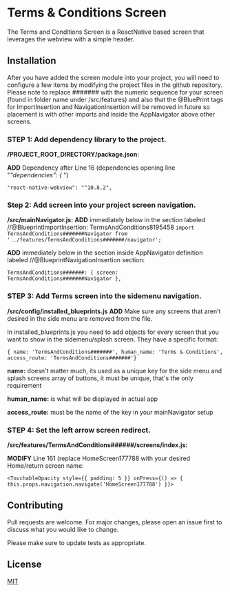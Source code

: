 # Terms & Conditions Screen

The Terms and Conditions Screen is a ReactNative based screen that leverages the webview with a simple header.

## Installation

After you have added the screen module into your project, you will need to configure a few items by modifying the project
files in the github repository. Please note to replace ####### with the numeric sequence for your screen (found in folder name under /src/features) and also that the @BluePrint tags for ImportInsertion and NavigationInsertion will be removed in future so placement is with other imports and inside the AppNavigator above other screens.

### STEP 1: Add dependency library to the project.

**/PROJECT_ROOT_DIRECTORY/package.json:**

**ADD** Dependency after Line 16 (dependencies opening line "_"dependencies": {_ ")

`"react-native-webview": "^10.8.2",`

### Step 2: Add screen into your project screen navigation.

**/src/mainNavigator.js:**
**ADD** immediately below in the section labeled //@BlueprintImportInsertion:
TermsAndConditions8195458
`import TermsAndConditions#######Navigator from '../features/TermsAndConditions#######/navigator';`

**ADD** immediately below in the section inside AppNavigator definition labeled //@BlueprintNavigationInsertion section:

`TermsAndConditions#######: { screen: TermsAndConditions#######Navigator },`

### STEP 3: Add Terms screen into the sidemenu navigation.

**/src/config/installed_blueprints.js**
**ADD**
Make sure any screens that aren’t desired in the side menu are removed from the file.

In installed_blueprints.js you need to add objects for every screen that you want to show in the sidemenu/splash screen.
They have a specific format:

`{ name: 'TermsAndConditions#######', human_name: 'Terms & Conditions', access_route: 'TermsAndConditions#######'}`

**name:** doesn't matter much, its used as a unique key for the side menu and splash screens array of
buttons, it must be unique, that's the only requirement

**human_name:** is what will be displayed in actual app

**access_route:** must be the name of the key in your mainNavigator setup

### STEP 4: Set the left arrow screen redirect.

**/src/features/TermsAndConditions######/screens/index.js:**

**MODIFY** Line 161 (replace HomeScreen177788 with your desired Home/return screen name:

`<TouchableOpacity style={{ padding: 5 }} onPress={() => { this.props.navigation.navigate('HomeScreen177788') }}>`

## Contributing

Pull requests are welcome. For major changes, please open an issue first to discuss what you would like to change.

Please make sure to update tests as appropriate.

## License

[MIT](https://choosealicense.com/licenses/mit/)
